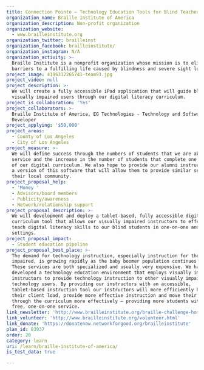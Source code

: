```yaml
---
title: Connection Pointe – Technology Education Tools for Blind Teachers and Students
organization_name: Braille Institute of America
organization_description: Non-profit organization
organization_website:
  - www.brailleinstitute.org
organization_twitter: brailleinst
organization_facebook: brailleinstitute/
organization_instagram: N/A
organization_activity: >-
  Braille Institute is a nonprofit organization whose mission is to eliminate
  barriers to a fulfilling life caused by blindness and severe sight loss.
project_image: 4196312265741-team91.jpg
project_video: null
project_description: >-
  We will create a fully accessible iPad application that will guide blind and
  visually impaired users through our digital literacy curriculum.
project_is_collaboration: 'Yes'
project_collaborators: >-
  Braille Institute of America, EG Technologies - Technology and Software
  Developer
project_applying: '$50,000'
project_areas:
  - County of Los Angeles
  - City of Los Angeles
project_measure: >-
  We will define success through the numbers of students that we are able to
  service and the increase in the number of students that complete one or more
  of our digital curriculum. We also hope to provide our alumni instructors with
  a version of this software that will allow them to provide similar services in
  their local community.
project_proposal_help:
  - 'Money '
  - Advisors/board members
  - Publicity/awareness
  - Network/relationship support
project_proposal_description: >-
  We will development and deploy a tablet-based, fully accessible digital
  curriculum tool that allows our visually impaired instructors to effectively
  teach digital literacy skills to our blind students in one-on-one and group
  settings.
project_proposal_impact:
  - Student education pipeline
project_proposal_best_place: >-
  The demand for technology instruction, especially instruction for the visually
  impaired, is growing rapidly as the baby boomer population continues to age.
  These services are both specialized and usually very expensive. We have
  developed a technology education environment that employs visually impaired
  instructors to provide technology instruction to other visually impaired
  technology users. By providing our instructors with an accessible,
  tablet-based instruction tool our instructors will more efficiently handle
  their client load, provide more effective instruction and move their students
  through the curriculum more effectively – providing more students with this
  free, one-on-one service.
link_newsletter: 'http://www.brailleinstitute.org/braille-challenge-homepage/news-room.html'
link_volunteer: 'http://www.brailleinstitute.org/volunteer.html'
link_donate: 'https://donatenow.networkforgood.org/brailleinstitute'
plan_id: 83937
order: 20
category: learn
uri: /learn/braille-institute-of-america/
is_test_data: true

---
```

